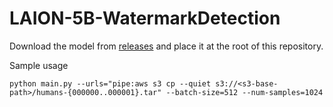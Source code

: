 # LAION-5B-WatermarkDetection

Download the model from [releases](https://github.com/LAION-AI/LAION-5B-WatermarkDetection/releases) and place it at the root of this repository.

Sample usage
```
python main.py --urls="pipe:aws s3 cp --quiet s3://<s3-base-path>/humans-{000000..000001}.tar" --batch-size=512 --num-samples=1024
```